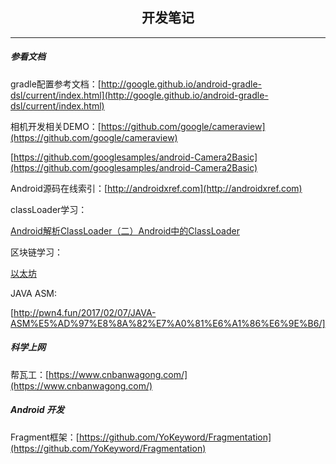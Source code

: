 <h2 align = "center">开发笔记</h2>

----

##### 参看文档

gradle配置参考文档：[http://google.github.io/android-gradle-dsl/current/index.html](http://google.github.io/android-gradle-dsl/current/index.html)

相机开发相关DEMO：[https://github.com/google/cameraview](https://github.com/google/cameraview)

[https://github.com/googlesamples/android-Camera2Basic](https://github.com/googlesamples/android-Camera2Basic)

Android源码在线索引：[http://androidxref.com](http://androidxref.com)

classLoader学习：

[Android解析ClassLoader（二）Android中的ClassLoader](https://blog.csdn.net/itachi85/article/details/78276837)

区块链学习：

[以太坊](https://www.94eth.com/)

JAVA ASM:

[http://pwn4.fun/2017/02/07/JAVA-ASM%E5%AD%97%E8%8A%82%E7%A0%81%E6%A1%86%E6%9E%B6/]

##### 科学上网

帮瓦工：[https://www.cnbanwagong.com/](https://www.cnbanwagong.com/)

##### Android 开发

Fragment框架：[https://github.com/YoKeyword/Fragmentation](https://github.com/YoKeyword/Fragmentation)
